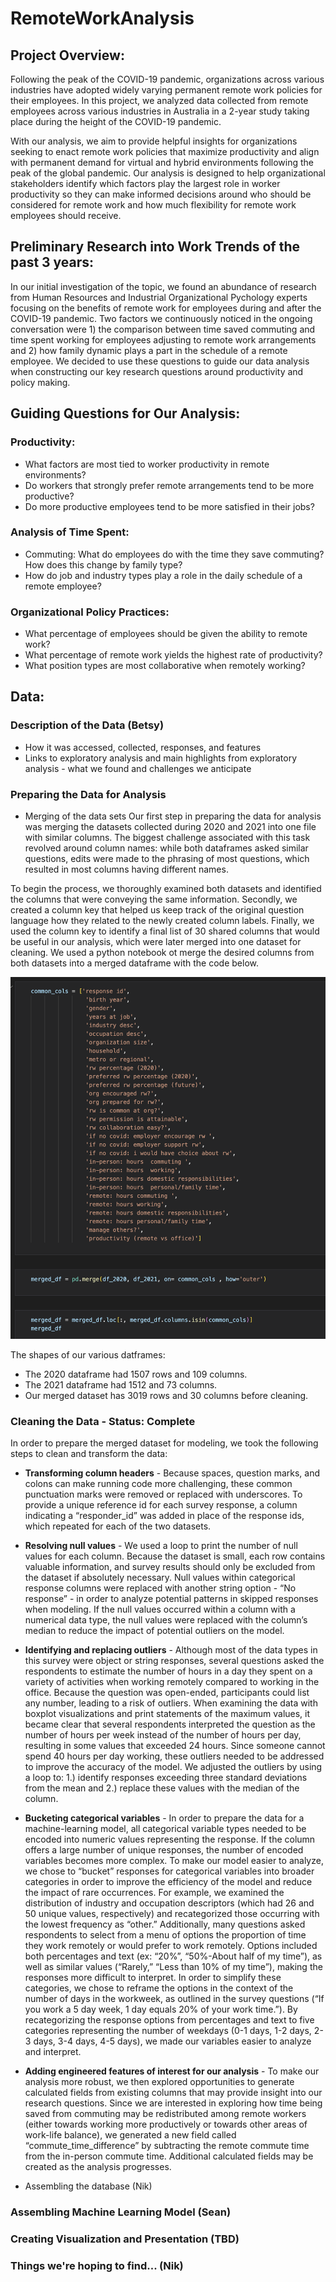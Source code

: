 # RemoteWorkAnalysis

## Project Overview:

Following the peak of the COVID-19 pandemic, organizations across various industries have adopted widely varying permanent remote work policies for their employees. In this project, we analyzed data collected from remote employees across various industries in Australia in a 2-year study taking place during the height of the COVID-19 pandemic. 

With our analysis, we aim to provide helpful insights for organizations seeking to enact remote work policies that maximize productivity and align with permanent demand for virtual and hybrid environments following the peak of the global pandemic. Our analysis is designed to help organizational stakeholders identify which factors play the largest role in worker productivity so they can make informed decisions around who should be considered for remote work and how much flexibility for remote work employees should receive. 

## Preliminary Research into Work Trends of the past 3 years:
In our initial investigation of the topic, we found an abundance of research from Human Resources and Industrial Organizational Pychology experts focusing on the benefits of remote work for employees during and after the COVID-19 pandemic. Two factors we continuously noticed in the ongoing conversation were 1) the comparison between time saved commuting and time spent working for employees adjusting to remote work arrangements and 2) how family dynamic plays a part in the schedule of a remote employee. We decided to use these questions to guide our data analysis when constructing our key research questions around productivity and policy making. 

## Guiding Questions for Our Analysis:
### Productivity:
  - What factors are most tied to worker productivity in remote environments?
  - Do workers that strongly prefer remote arrangements tend to be more productive? 
  - Do more productive employees tend to be more satisfied in their jobs?

### Analysis of Time Spent:
  - Commuting: What do employees do with the time they save commuting? How does this change by family type?
  - How do job and industry types play a role in the daily schedule of a remote employee?
  
### Organizational Policy Practices: 
  - What percentage of employees should be given the ability to remote work? 
  - What percentage of remote work yields the highest rate of productivity? 
  - What position types are most collaborative when remotely working?
  

## Data:
### Description of the Data (Betsy)
* How it was accessed, collected, responses, and features
* Links to exploratory analysis and main highlights from exploratory analysis - what we found and challenges we anticipate

### Preparing the Data for Analysis
* Merging of the data sets 
Our first step in preparing the data for analysis was merging the datasets collected during 2020 and 2021 into one file with similar columns. The biggest challenge associated with this task revolved around column names: while both dataframes asked similar questions, edits were made to the phrasing of most questions, which resulted in most columns having different names. 

To begin the process, we thoroughly examined both datasets and identified the columns that were conveying the same information. Secondly, we created a column key that helped us keep track of the original question language how they related to the newly created column labels. Finally, we used the column key to identify a final list of 30 shared columns that would be useful in our analysis, which were later merged into one dataset for cleaning. We used a python notebook ot merge the desired columns from both datasets into a merged dataframe with the code below. 

![Merge Table Code](https://github.com/betsysavage/RemoteWorkAnalysis/blob/main/Resources/Images/Data%20Merging%20Code.png)

The shapes of our various datframes:
- The 2020 dataframe had 1507 rows and 109 columns.
- The 2021 dataframe had 1512 and 73 columns.
- Our merged dataset has 3019 rows and 30 columns before cleaning. 

### Cleaning the Data - Status: Complete

In order to prepare the merged dataset for modeling, we took the following steps to clean and transform the data:
*   **Transforming column headers** - Because spaces, question marks, and colons can make running code more challenging, these common punctuation marks were removed or replaced with underscores. To provide a unique reference id for each survey response, a column indicating a “responder_id” was added in place of the response ids, which repeated for each of the two datasets.
*   **Resolving null values** - We used a loop to print the number of null values for each column. Because the dataset is small, each row contains valuable information, and survey results should only be excluded from the dataset if absolutely necessary. Null values within categorical response columns were replaced with another string option - “No response” - in order to analyze potential patterns in skipped responses when modeling. If the null values occurred within a column with a numerical data type, the null values were replaced with the column’s median to reduce the impact of potential outliers on the model. 
*   **Identifying and replacing outliers** - Although most of the data types in this survey were object or string responses, several questions asked the respondents to estimate the number of hours in a day they spent on a variety of activities when working remotely compared to working in the office. Because the question was open-ended, participants could list any number, leading to a risk of outliers. When examining the data with boxplot visualizations and print statements of the maximum values, it became clear that several respondents interpreted the question as the number of hours per week instead of the number of hours per day, resulting in some values that exceeded 24 hours. Since someone cannot spend 40 hours per day working, these outliers needed to be addressed to improve the accuracy of the model. We adjusted the outliers by using a loop to: 1.)  identify responses exceeding three standard deviations from the mean and 2.) replace these values with the median of the column. 
*   **Bucketing categorical variables** - In order to prepare the data for a machine-learning model, all categorical variable types needed to be encoded into numeric values representing the response. If the column offers a large number of unique responses, the number of encoded variables becomes more complex. To make our model easier to analyze, we chose to “bucket” responses for categorical variables into broader categories in order to improve the efficiency of the model and reduce the impact of rare occurrences. For example, we examined the distribution of industry and occupation descriptors (which had 26 and 50 unique values, respectively) and recategorized those occurring with the lowest frequency as “other.” Additionally, many questions asked respondents to select from a menu of options the proportion of time they work remotely or would prefer to work remotely. Options included both percentages and text (ex: “20%”, “50%-About half of my time”), as well as similar values (“Rarely,” “Less than 10% of my time”), making the responses more difficult to interpret. In order to simplify these categories, we chose to reframe the options in the context of the number of days in the workweek, as outlined in the survey questions (“If you work a 5 day week, 1 day equals 20% of your work time.”). By recategorizing the response options from percentages and text to five categories representing the number of weekdays (0-1 days, 1-2 days, 2-3 days, 3-4 days, 4-5 days), we made our variables easier to analyze and interpret.   
*   **Adding engineered features of interest for our analysis** - To make our analysis more robust, we then explored opportunities to generate calculated fields from existing columns that may provide insight into our research questions. Since we are interested in exploring how time being saved from commuting may be redistributed among remote workers (either towards working more productively or towards other areas of work-life balance), we generated a new field called “commute_time_difference” by subtracting the remote commute time from the in-person commute time. Additional calculated fields may be created as the analysis progresses.   


* Assembling the database (Nik)

### Assembling Machine Learning Model (Sean)

### Creating Visualization and Presentation (TBD)

### Things we're hoping to find... (Nik)
